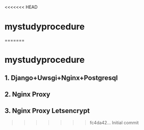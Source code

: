 <<<<<<< HEAD
# mystudyprocedure
=======
# mystudyprocedure
## 1. Django+Uwsgi+Nginx+Postgresql
## 2. Nginx Proxy
## 3. Nginx Proxy Letsencrypt

>>>>>>> fc4da42... Initial commit
